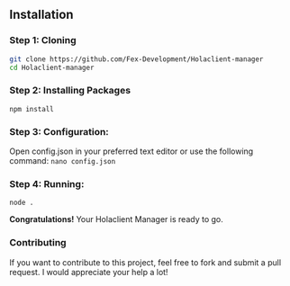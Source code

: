 ## Installation

### Step 1: Cloning

```bash
git clone https://github.com/Fex-Development/Holaclient-manager
cd Holaclient-manager
```

### Step 2: Installing Packages
```npm install```

### Step 3: Configuration:
Open config.json in your preferred text editor or use the following command:
```nano config.json```

### Step 4: Running:
```node .```

**Congratulations!** Your Holaclient Manager is ready to go. 

### Contributing
If you want to contribute to this project, feel free to fork and submit a pull request. I would appreciate your help a lot!
